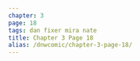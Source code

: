 ```yaml
---
chapter: 3
page: 18
tags: dan fixer mira nate
title: Chapter 3 Page 18
alias: /dnwcomic/chapter-3-page-18/
---
```

